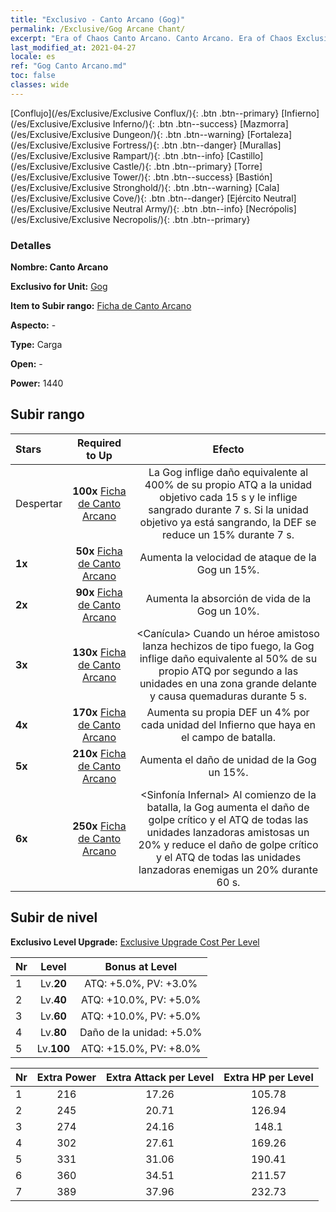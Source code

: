 ```yaml
---
title: "Exclusivo - Canto Arcano (Gog)"
permalink: /Exclusive/Gog Arcane Chant/
excerpt: "Era of Chaos Canto Arcano. Canto Arcano. Era of Chaos Exclusivo Canto Arcano. Gog Exclusivo."
last_modified_at: 2021-04-27
locale: es
ref: "Gog Canto Arcano.md"
toc: false
classes: wide
---
```

 [Conflujo](/es/Exclusive/Exclusive Conflux/){: .btn .btn--primary} [Infierno](/es/Exclusive/Exclusive Inferno/){: .btn .btn--success} [Mazmorra](/es/Exclusive/Exclusive Dungeon/){: .btn .btn--warning} [Fortaleza](/es/Exclusive/Exclusive Fortress/){: .btn .btn--danger} [Murallas](/es/Exclusive/Exclusive Rampart/){: .btn .btn--info} [Castillo](/es/Exclusive/Exclusive Castle/){: .btn .btn--primary} [Torre](/es/Exclusive/Exclusive Tower/){: .btn .btn--success} [Bastión](/es/Exclusive/Exclusive Stronghold/){: .btn .btn--warning} [Cala](/es/Exclusive/Exclusive Cove/){: .btn .btn--danger} [Ejército Neutral](/es/Exclusive/Exclusive Neutral Army/){: .btn .btn--info} [Necrópolis](/es/Exclusive/Exclusive Necropolis/){: .btn .btn--primary} 

### Detalles
 **Nombre: Canto Arcano** 

 **Exclusivo for Unit:** [Gog](/es/units/Gog/) 

 **Item to Subir rango:** [Ficha de Canto Arcano](/ItemsES/con_915/)

 **Aspecto:** -

 **Type:** Carga

 **Open:** -

 **Power:** 1440

## Subir rango

  |     Stars    |  Required to Up | Efecto |
  |:-------------|:---------------:|:---------------:|
  |  Despertar  | **100x** [Ficha de Canto Arcano](/ItemsES/con_915/) | <Chispa Chamuscadora> La Gog inflige daño equivalente al 400% de su propio ATQ a la unidad objetivo cada 15 s y le inflige sangrado durante 7 s. Si la unidad objetivo ya está sangrando, la DEF se reduce un 15% durante 7 s. |
  | **1x** <i class="fas fa-star"/> | **50x** [Ficha de Canto Arcano](/ItemsES/con_915/) | Aumenta la velocidad de ataque de la Gog un 15%. |
  | **2x** <i class="fas fa-star"/> | **90x** [Ficha de Canto Arcano](/ItemsES/con_915/) | Aumenta la absorción de vida de la Gog un 10%. |
  | **3x** <i class="fas fa-star"/> | **130x** [Ficha de Canto Arcano](/ItemsES/con_915/) | <Canícula> Cuando un héroe amistoso lanza hechizos de tipo fuego, la Gog inflige daño equivalente al 50% de su propio ATQ por segundo a las unidades en una zona grande delante y causa quemaduras durante 5 s. |
  | **4x** <i class="fas fa-star"/> | **170x** [Ficha de Canto Arcano](/ItemsES/con_915/) | Aumenta su propia DEF un 4% por cada unidad del Infierno que haya en el campo de batalla. |
  | **5x** <i class="fas fa-star"/> | **210x** [Ficha de Canto Arcano](/ItemsES/con_915/) | Aumenta el daño de unidad de la Gog un 15%. |
  | **6x** <i class="fas fa-star"/> | **250x** [Ficha de Canto Arcano](/ItemsES/con_915/) | <Sinfonía Infernal> Al comienzo de la batalla, la Gog aumenta el daño de golpe crítico y el ATQ de todas las unidades lanzadoras amistosas un 20% y reduce el daño de golpe crítico y el ATQ de todas las unidades lanzadoras enemigas un 20% durante 60 s. |


## Subir de nivel
 **Exclusivo Level Upgrade:** [Exclusive Upgrade Cost Per Level](/Exclusive/ExclusiveUpgradeCostPerLevel/)

  |  Nr  |   Level  | Bonus at Level |
  |:-----|:--------:|:--------------:|
  | 1 | Lv.**20** | ATQ: +5.0%, PV: +3.0% |
  | 2 | Lv.**40** | ATQ: +10.0%, PV: +5.0% |
  | 3 | Lv.**60** | ATQ: +10.0%, PV: +5.0% |
  | 4 | Lv.**80** | Daño de la unidad: +5.0% |
  | 5 | Lv.**100** | ATQ: +15.0%, PV: +8.0% |


  |  Nr  |  Extra Power | Extra Attack per Level | Extra HP per Level |
  |:-----|:--------:|:--------:|:--------:|
  | 1 | 216 | 17.26 | 105.78 |
  | 2 | 245 | 20.71 | 126.94 |
  | 3 | 274 | 24.16 | 148.1 |
  | 4 | 302 | 27.61 | 169.26 |
  | 5 | 331 | 31.06 | 190.41 |
  | 6 | 360 | 34.51 | 211.57 |
  | 7 | 389 | 37.96 | 232.73 |



